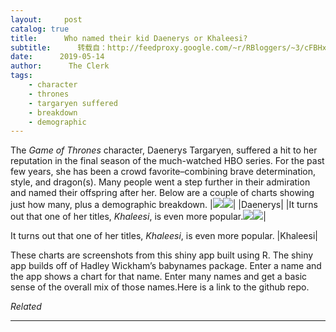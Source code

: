 ```yaml
---
layout:     post
catalog: true
title:      Who named their kid Daenerys or Khaleesi?
subtitle:      转载自：http://feedproxy.google.com/~r/RBloggers/~3/cFBHxzaHIV4/
date:      2019-05-14
author:      The Clerk
tags:
    - character
    - thrones
    - targaryen suffered
    - breakdown
    - demographic
---
```






The *Game of Thrones* character, Daenerys Targaryen, suffered a hit to her reputation in the final season of the much-watched HBO series. For the past few years, she has been a crowd favorite–combining brave determination, style, and dragon(s). Many people went a step further in their admiration and named their offspring after her. Below are a couple of charts showing just how many, plus a demographic breakdown.
|![](https://i2.wp.com/4.bp.blogspot.com/-rwFt33jmn_o/XNn6b43KufI/AAAAAAAABLE/QJikMZpTpT8ZiYBwXvv39ArACd9a6UgCACLcBGAs/s400/Daenerys.png?resize=450%2C739&ssl=1)![](https://i2.wp.com/4.bp.blogspot.com/-rwFt33jmn_o/XNn6b43KufI/AAAAAAAABLE/QJikMZpTpT8ZiYBwXvv39ArACd9a6UgCACLcBGAs/s400/Daenerys.png?resize=450%2C739&ssl=1)|
|Daenerys|
|It turns out that one of her titles, *Khaleesi*, is even more popular.![](https://i1.wp.com/1.bp.blogspot.com/-a6pyBrRZUyc/XNn6Dmu-xJI/AAAAAAAABK4/y2Saxlu6bGonaslAb21cU6XsnAD4-dpEgCLcBGAs/s400/Khaleesi.png?resize=450%2C780&ssl=1)![](https://i1.wp.com/1.bp.blogspot.com/-a6pyBrRZUyc/XNn6Dmu-xJI/AAAAAAAABK4/y2Saxlu6bGonaslAb21cU6XsnAD4-dpEgCLcBGAs/s400/Khaleesi.png?resize=450%2C780&ssl=1)|

It turns out that one of her titles, *Khaleesi*, is even more popular.
|Khaleesi|

These charts are screenshots from this shiny app built using R. The shiny app builds off of Hadley Wickham’s babynames package. Enter a name and the app shows a chart for that name. Enter many names and get a basic sense of the overall mix of those names.Here is a link to the github repo.






*Related*








---
